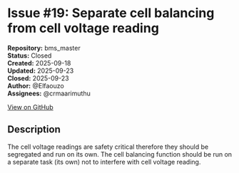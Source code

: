 # Issue #19: Separate cell balancing from cell voltage reading

**Repository:** bms_master  
**Status:** Closed  
**Created:** 2025-09-18  
**Updated:** 2025-09-23  
**Closed:** 2025-09-23  
**Author:** @Elfaouzo  
**Assignees:** @crmaarimuthu  

[View on GitHub](https://github.com/Simtestlab/bms_master/issues/19)

## Description

The cell voltage readings are safety critical therefore they should be segregated and run on its own.
The cell balancing function should be run on a separate task (its own) not to interfere with cell voltage reading.
